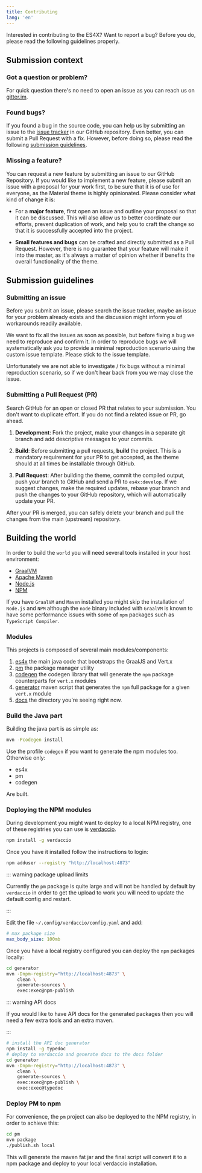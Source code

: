 ```yaml
---
title: Contributing
lang: 'en'
---
```


Interested in contributing to the ES4X? Want to report a bug? Before
you do, please read the following guidelines properly.

## Submission context

### Got a question or problem?

For quick question there's no need to open an issue as you can reach us on
[gitter.im][1].

  [1]: https://gitter.im/es4x/Lobby

### Found  bugs?

If you found a bug in the source code, you can help us by submitting an issue
to the [issue tracker][2] in our GitHub repository. Even better, you can submit
a Pull Request with a fix. However, before doing so, please read the following
[submission guidelines][3].

  [2]: https://github.com/reactiverse/es4x/issues
  [3]: #submission-guidelines

### Missing a feature?

You can request a new feature by submitting an issue to our GitHub Repository.
If you would like to implement a new feature, please submit an issue with a
proposal for your work first, to be sure that it is of use for everyone, as
the Material theme is highly opinionated. Please consider what kind of change
it is:

* For a **major feature**, first open an issue and outline your proposal so
  that it can be discussed. This will also allow us to better coordinate our
  efforts, prevent duplication of work, and help you to craft the change so
  that it is successfully accepted into the project.

* **Small features and bugs** can be crafted and directly submitted as a Pull
  Request. However, there is no guarantee that your feature will make it into
  the master, as it's always a matter of opinion whether if benefits the
  overall functionality of the theme.

## Submission guidelines

### Submitting an issue

Before you submit an issue, please search the issue tracker, maybe an issue for
your problem already exists and the discussion might inform you of workarounds
readily available.

We want to fix all the issues as soon as possible, but before fixing a bug we
need to reproduce and confirm it. In order to reproduce bugs we will
systematically ask you to provide a minimal reproduction scenario using the
custom issue template. Please stick to the issue template.

Unfortunately we are not able to investigate / fix bugs without a minimal
reproduction scenario, so if we don't hear back from you we may close the issue.

### Submitting a Pull Request (PR)

Search GitHub for an open or closed PR that relates to your submission. You
don't want to duplicate effort. If you do not find a related issue or PR,
go ahead.

1. **Development**: Fork the project, make your changes in a separate git branch
  and add descriptive messages to your commits.

2. **Build**: Before submitting a pull requests, **build** the project. This is
  a mandatory requirement for your PR to get accepted, as the theme should at
  all times be installable through GitHub.

3. **Pull Request**: After building the theme, commit the compiled output, push
  your branch to GitHub and send a PR to `es4x:develop`. If we
  suggest changes, make the required updates, rebase your branch and push the
  changes to your GitHub repository, which will automatically update your PR.

After your PR is merged, you can safely delete your branch and pull the changes
from the main (upstream) repository.

## Building the world

In order to build the `world` you will need several tools installed in your host
environment:

* [GraalVM](https://www.graalvm.org/downloads/)
* [Apache Maven](https://maven.apache.org/)
* [Node.js](https://nodejs.org/en/download/)
* [NPM](https://www.npmjs.com/)

If you have `GraalVM` and `Maven` installed you might skip the installation of `Node.js`
and `NPM` although the `node` binary included with `GraalVM` is known to have some
performance issues with some of `npm` packages such as `TypeScript Compiler`.
 
### Modules

This projects is composed of several main modules/components:

1. [es4x](https://github.com/reactiverse/es4x/tree/develop/es4x) the main java code that
   bootstraps the GraalJS and Vert.x
2. [pm](https://github.com/reactiverse/es4x/tree/develop/pm) the package manager utility
3. [codegen](https://github.com/reactiverse/es4x/tree/develop/codegen) the codegen library
   that will generate the `npm` package counterparts for `vert.x` modules
4. [generator](https://github.com/reactiverse/es4x/tree/develop/generator) maven script that
   generates the `npm` full package for a given `vert.x` module
5. [docs](https://github.com/reactiverse/es4x/tree/develop/docs) the directory you're seeing
   right now.

### Build the Java part

Building the java part is as simple as:

```bash
mvn -Pcodegen install
```

Use the profile `codegen` if you want to generate the npm modules too. Otherwise only:

* es4x
* pm
* codegen

Are built.

### Deploying the NPM modules

During development you might want to deploy to a local NPM registry, one of these registries
you can use is [verdaccio](https://verdaccio.org/).

```bash
npm install -g verdaccio
```

Once you have it installed follow the instructions to login:

```bash
npm adduser --registry "http://localhost:4873"
```

::: warning package upload limits

Currently the `pm` package is quite large and will not be handled by default by `verdaccio` in order to get the upload to work you will need to update the default config and restart.

:::

Edit the file `~/.config/verdaccio/config.yaml` and add:

```yaml
# max package size
max_body_size: 100mb
```

Once you have a local registry configured you can deploy the `npm` packages locally:

```bash
cd generator
mvn -Dnpm-registry="http://localhost:4873" \
    clean \
    generate-sources \
    exec:exec@npm-publish
```

::: warning API docs

If you would like to have API docs for the generated packages then you will need a few extra
tools and an extra maven.

:::

```bash
# install the API doc generator
npm install -g typedoc
# deploy to verdaccio and generate docs to the docs folder
cd generator
mvn -Dnpm-registry="http://localhost:4873" \
    clean \
    generate-sources \
    exec:exec@npm-publish \
    exec:exec@typedoc
```

### Deploy PM to npm

For convenience, the `pm` project can also be deployed to the NPM registry, in order to achieve this:

```bash
cd pm
mvn package
./publish.sh local
```

This will generate the maven fat jar and the final script will convert it to a npm package and deploy to
your local verdaccio installation.
